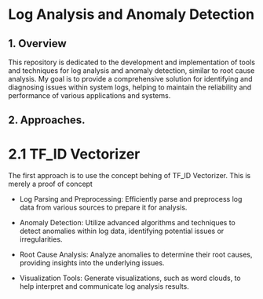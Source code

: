 # Log Analysis and Anomaly Detection
## 1. Overview
This repository is dedicated to the development and implementation of tools and techniques for log analysis and anomaly detection, similar to root cause analysis. My  goal is to provide a comprehensive solution for identifying and diagnosing issues within system logs, helping to maintain the reliability and performance of various applications and systems.



## 2. Approaches.

# 2.1 TF_ID Vectorizer

The first approach is to use the concept behing of TF_ID Vectorizer. This is merely a proof of concept

- Log Parsing and Preprocessing: Efficiently parse and preprocess log data from various sources to prepare it for analysis.

- Anomaly Detection: Utilize advanced algorithms and techniques to detect anomalies within log data, identifying potential issues or irregularities.

- Root Cause Analysis: Analyze anomalies to determine their root causes, providing insights into the underlying issues.
- Visualization Tools: Generate visualizations, such as word clouds, to help interpret and communicate log analysis results.

